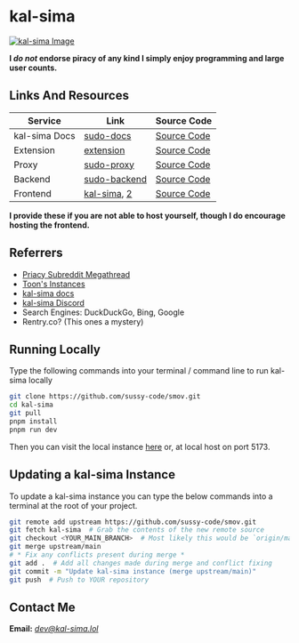 # kal-sima
[![kal-sima Image](.github/kal-sima.png)](https://docs.kal-sima.lol)  

**I *do not* endorse piracy of any kind I simply enjoy programming and large user counts.**

## Links And Resources
| Service        | Link                                                             | Source Code                                              |
|----------------|------------------------------------------------------------------|----------------------------------------------------------|
| kal-sima Docs | [sudo-docs](https://sussy-code.github.io/docs)                   | [Source Code](https://github.com/sussy-code/docs)        |
| Extension      | [extension](https://sussy-code.github.io/docs/extension)         | [Source Code](https://github.com/sussy-code/browser-ext) |
| Proxy          | [sudo-proxy](https://sudo-proxy.up.railway.app)                  | [Source Code](https://github.com/sussy-code/sudo-proxy)  |             
| Backend        | [sudo-backend](https://backend.kal-sima.lol)                    | [Source Code](https://github.com/sussy-code/backend)     |
| Frontend       | [kal-sima](https://kal-sima.lol), [2](https://flix.kanded.xyz) | [Source Code](https://github.com/sussy-code/smov)        |

**I provide these if you are not able to host yourself, though I do encourage hosting the frontend.**


## Referrers
- [Priacy Subreddit Megathread](https://www.reddit.com/r/Piracy/s/iymSloEpXn)
- [Toon's Instances](https://erynith.github.io/movie-web-instances)
- [kal-sima docs](https://sussy-code.github.io/docs)
- [kal-sima Discord](https://discord.gg/9XyDcpmnmg)
- Search Engines: DuckDuckGo, Bing, Google
- Rentry.co? (This ones a mystery)


## Running Locally
Type the following commands into your terminal / command line to run kal-sima locally
```bash
git clone https://github.com/sussy-code/smov.git
cd kal-sima
git pull
pnpm install
pnpm run dev
```
Then you can visit the local instance [here](http://localhost:5173) or, at local host on port 5173.


## Updating a kal-sima Instance
To update a kal-sima instance you can type the below commands into a terminal at the root of your project.
```bash
git remote add upstream https://github.com/sussy-code/smov.git
git fetch kal-sima  # Grab the contents of the new remote source
git checkout <YOUR_MAIN_BRANCH>  # Most likely this would be `origin/main`
git merge upstream/main
# * Fix any conflicts present during merge *
git add .  # Add all changes made during merge and conflict fixing
git commit -m "Update kal-sima instance (merge upstream/main)"
git push  # Push to YOUR repository
```


## Contact Me
**Email:** *[dev@kal-sima.lol](mailto:dev@kal-sima.lol)* 
